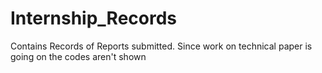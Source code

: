 # Internship_Records
Contains Records of Reports submitted. Since work on technical paper is going on the codes aren't shown

